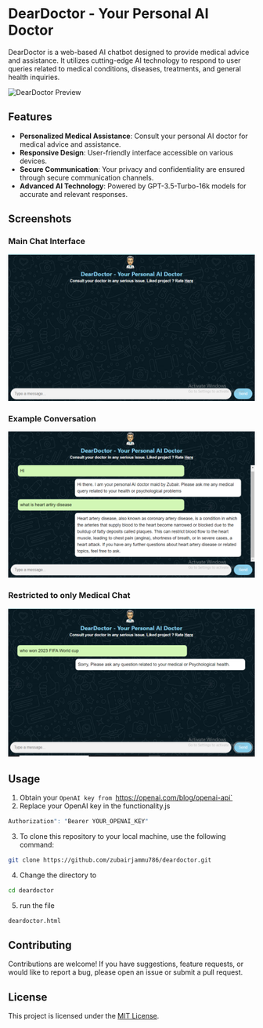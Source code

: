 # DearDoctor - Your Personal AI Doctor
DearDoctor is a web-based AI chatbot designed to provide medical advice and assistance. It utilizes cutting-edge AI technology to respond to user queries related to medical conditions, diseases, treatments, and general health inquiries.

![DearDoctor Preview](screenshot/doctor.PNG)

## Features
- **Personalized Medical Assistance**: Consult your personal AI doctor for medical advice and assistance.
- **Responsive Design**: User-friendly interface accessible on various devices.
- **Secure Communication**: Your privacy and confidentiality are ensured through secure communication channels.
- **Advanced AI Technology**: Powered by GPT-3.5-Turbo-16k models for accurate and relevant responses.

## Screenshots

### Main Chat Interface
![Chat Interface](doctorgpt.PNG)

### Example Conversation
![Example Conversation](doctorgpt2.PNG)

### Restricted to only Medical Chat
![Privacy and Disclaimer](doctorgpt3.PNG)

## Usage

1. Obtain your `OpenAI key from `https://openai.com/blog/openai-api`
2. Replace your OpenAI key in the functionality.js
```bash
Authorization": "Bearer YOUR_OPENAI_KEY"
``` 
3. To clone this repository to your local machine, use the following command:
```bash
git clone https://github.com/zubairjammu786/deardoctor.git
```
4. Change the directory to
```bash
cd deardoctor
```
5. run the file
```bash
deardoctor.html
```

## Contributing
Contributions are welcome! If you have suggestions, feature requests, or would like to report a bug, please open an issue or submit a pull request.

## License
This project is licensed under the [MIT License](LICENSE).
